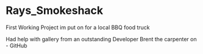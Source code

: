 # Rays_Smokeshack
First Working Project im put on for a local BBQ food truck 


Had help with gallery from an outstanding Developer
Brent the carpenter on - GitHub